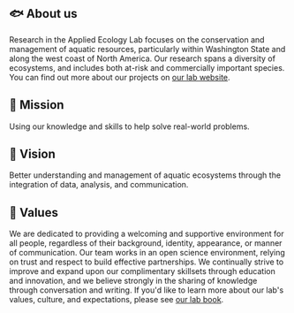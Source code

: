 ## :fish: About us

Research in the Applied Ecology Lab focuses on the conservation and management of aquatic resources, particularly within Washington State and along the west coast of North America. Our research spans a diversity of ecosystems, and includes both at-risk and commercially important species. You can find out more about our projects on [our lab website](https://depts.washington.edu/appliedecology/). 


## :rocket: Mission

Using our knowledge and skills to help solve real-world problems.


## :telescope: Vision

Better understanding and management of aquatic ecosystems through the integration of data, analysis, and communication.


## :merperson: Values

We are dedicated to providing a welcoming and supportive environment for all people, regardless of their background, identity, appearance, or manner of communication. Our team works in an open science environment, relying on trust and respect to build effective partnerships. We continually strive to improve and expand upon our complimentary skillsets through education and innovation, and we believe strongly in the sharing of knowledge through conversation and writing. If you'd like to learn more about our lab's values, culture, and expectations, please see [our lab book](https://scheuerell-lab.github.io/lab-book/index.html).
